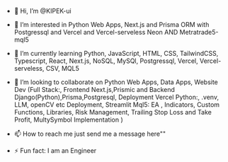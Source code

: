 - 👋 Hi, I’m @KIPEK-ui
- 👀 I’m interested in Python Web Apps, Next.js and Prisma ORM with Postgressql and Vercel and Vercel-serveless Neon AND Metratrade5-mql5
- 🌱 I’m currently learning Python, JavaScript, HTML, CSS, TailwindCSS, Typescript, React, Next.js, NoSQL, MySQl, Postgressql, Vercel, Vercel-serveless, CSV, MQL5
- 💞️ I’m looking to collaborate on Python Web Apps, Data Apps, Website Dev (Full Stack:, Frontend Next.js,Prismic and Backend Django(Python),Prisma,Postgresql, Deployment Vercel  Python:, .venv, LLM, openCV etc  Deployment, Streamlit Mql5: EA , Indicators, Custom Functions, Libraries, Risk Management, Trailing Stop Loss and Take Profit, MultySymbol Implementation )
- 📫 How to reach me just send me a message here""

- ⚡ Fun fact: I am an Engineer

<!---
KIPEK-ui/KIPEK-ui is a ✨ special ✨ repository because its `README.md` (this file) appears on your GitHub profile.
You can click the Preview link to take a look at your changes.
--->
